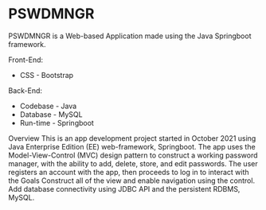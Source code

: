 # PSWDMNGR
PSWDMNGR is a Web-based Application made using the Java Springboot framework. 

Front-End:
  * CSS - Bootstrap

Back-End:
  * Codebase - Java
  * Database - MySQL
  * Run-time - Springboot

Overview
This is an app development project started in October 2021 using Java Enterprise Edition (EE) web-framework, Springboot. The app uses the Model-View-Control (MVC) design pattern to construct a working password manager, with the ability to add, delete, store, and edit passwords. The user registers an account with the app, then proceeds to log in to interact with the 
Goals
Construct all of the view and enable navigation using the control.
Add database connectivity using JDBC API and the persistent RDBMS, MySQL.
